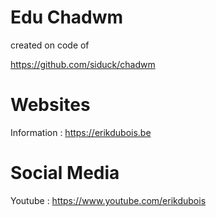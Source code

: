 # Edu Chadwm 

created on code of


https://github.com/siduck/chadwm



# Websites

Information : https://erikdubois.be


# Social Media

Youtube  : https://www.youtube.com/erikdubois
